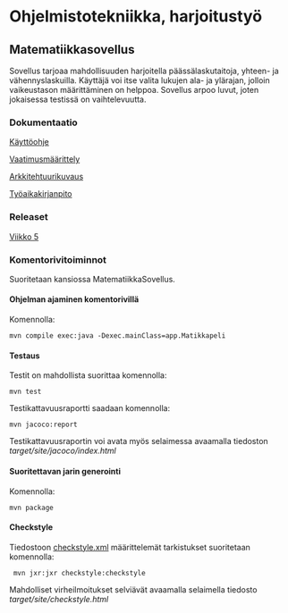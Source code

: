 
# Ohjelmistotekniikka, harjoitustyö

## Matematiikkasovellus

Sovellus tarjoaa mahdollisuuden harjoitella päässälaskutaitoja, yhteen- ja vähennyslaskuilla.
Käyttäjä voi itse valita lukujen ala- ja ylärajan, jolloin vaikeustason määrittäminen on helppoa.
Sovellus arpoo luvut, joten jokaisessa testissä on vaihtelevuutta.

### Dokumentaatio

[Käyttöohje](dokumentaatio/kayttoohje.md)

[Vaatimusmäärittely](dokumentaatio/vaatimusmäärittely.md)

[Arkkitehtuurikuvaus](dokumentaatio/arkkitehtuuri.md)

[Työaikakirjanpito](dokumentaatio/tuntikirjanpito.md)

### Releaset

[Viikko 5](https://github.com/heiniauvinen/ot-harjoitustyo/releases/tag/Viikko5)

### Komentorivitoiminnot

Suoritetaan kansiossa MatematiikkaSovellus.

#### Ohjelman ajaminen komentorivillä

Komennolla:

```
mvn compile exec:java -Dexec.mainClass=app.Matikkapeli
```


#### Testaus

Testit on mahdollista suorittaa komennolla:

```
mvn test
```
Testikattavuusraportti saadaan komennolla:

```
mvn jacoco:report
```

Testikattavuusraportin voi avata myös selaimessa avaamalla tiedoston _target/site/jacoco/index.html_

#### Suoritettavan jarin generointi

Komennolla:

```
mvn package
```

#### Checkstyle

Tiedostoon [checkstyle.xml](MatematiikkaSovellus/checkstyle.xml) määrittelemät tarkistukset suoritetaan komennolla:

```
 mvn jxr:jxr checkstyle:checkstyle
```

Mahdolliset virheilmoitukset selviävät avaamalla selaimella tiedosto _target/site/checkstyle.html_










  


